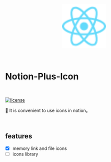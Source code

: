 
<br>
<p align="center">
  <img width="140px" src="./public/icon48.png" />
</p>
<br>

# Notion-Plus-Icon

<br>

[![license][license-badge]][license]


[license]: ./LICENSE
[license-badge]: https://img.shields.io/badge/license-MIT-0038e2.svg?style=flat-square
🚀 It is convenient to use icons in notion。

<br>

## features
- [X] memory link and file icons
- [ ] icons library
